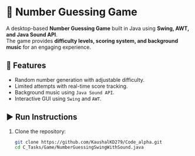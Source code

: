 # 🎯 Number Guessing Game

A desktop-based **Number Guessing Game** built in Java using **Swing, AWT, and Java Sound API**.  
The game provides **difficulty levels, scoring system, and background music** for an engaging experience.

## 🚀 Features
- Random number generation with adjustable difficulty.  
- Limited attempts with real-time score tracking.  
- Background music using `Java Sound API`.  
- Interactive GUI using `Swing` and `AWT`.  

## ▶️ Run Instructions
1. Clone the repository:
   ```bash
   git clone https://github.com/KaushalKD279/Code_alpha.git
   cd C_Tasks/Game/NumberGuessingSwingWithSound.java
